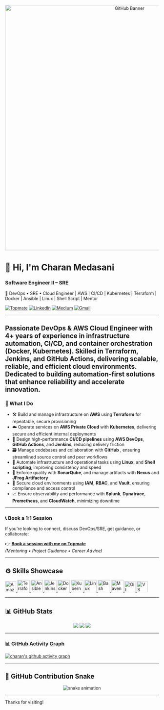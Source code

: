 <div align="center">
  <img src="https://github.com/MEDASANI-CHARAN/MEDASANI-CHARAN/blob/main/git_banner5.png" alt="GitHub Banner" width="800"/>
</div>

# 👋 Hi, I'm Charan Medasani

### Software Engineer II – SRE  
🚀 DevOps • SRE • Cloud Engineer | AWS | CI/CD | Kubernetes | Terraform | Docker | Ansible | Linux | Shell Script | Mentor 

[![Topmate](https://img.shields.io/badge/Topmate-Book%20a%201:1-green?logo=meetup&style=flat)](https://topmate.io/charan_medasani)
[![LinkedIn](https://img.shields.io/badge/LinkedIn-Connect-blue?logo=linkedin&style=flat)](https://www.linkedin.com/in/charan-medasani/)
[![Medium](https://img.shields.io/badge/Medium-Blogs-black?logo=medium&style=flat)](https://medium.com/@medasanicharan66)
[![Gmail](https://img.shields.io/badge/Email-medasanicharan66@gmail.com-red?logo=gmail&style=flat)](mailto:medasanicharan66@gmail.com)

---

Passionate **DevOps & AWS Cloud Engineer** with **4+ years of experience** in infrastructure automation, CI/CD, and container orchestration (Docker, Kubernetes). Skilled in Terraform, Jenkins, and GitHub Actions, delivering scalable, reliable, and efficient cloud environments. Dedicated to building automation-first solutions that enhance reliability and accelerate innovation.
---

<!-- ### 🧰 Tech Stack

- **OS**                       : Linux
- **Cloud**                    : AWS   
- **CI/CD**                    : Jenkins, GitHub Actions
- **SCM**                      : GitHub
- **IaC**                      : Terraform  
- **Configuration Management** : Ansible
- **containerization**         : Docker
- **Container Orchestration**  : Kubernetes 
- **Scripting**                : Shell, Python  
- **Monitoring**               : Prometheus, Grafana, Elk stack, CloudWatch
- **Security**                 : IAM, RBAC 
- **Scanning Tools**           : SonarQube, Veracode, ECR Scan

--- -->

### 🔧 What I Do

- 🛠️ Build and manage infrastructure on **AWS**  using **Terraform** for repeatable, secure provisioning  
- ☁️ Operate services on **AWS Private Cloud** with **Kubernetes**, delivering secure and efficient internal deployments  
- 🚀 Design high-performance **CI/CD pipelines** using **AWS DevOps**, **GitHub Actions**, and **Jenkins**, reducing delivery friction  
- 🗃️ Manage codebases and collaboration with **GitHub** , ensuring streamlined source control and peer workflows  
- 🤖 Automate infrastructure and operational tasks using **Linux**, and **Shell scripting**, improving consistency and speed  
- 🧪 Enforce quality with **SonarQube**, and manage artifacts with **Nexus** and **JFrog Artifactory**  
- 🔐 Secure cloud environments using **IAM**, **RBAC**, and **Vault**, ensuring compliance and access control  
- 📈 Ensure observability and performance with **Splunk**, **Dynatrace**, **Prometheus**, and **CloudWatch**, minimizing downtime

---

### 📞 Book a 1:1 Session

If you're looking to connect, discuss DevOps/SRE, get guidance, or collaborate:

👉 [**Book a session with me on Topmate**](https://topmate.io/charan_medasani)  
*(Mentoring • Project Guidance • Career Advice)*

---

## ⚙️ Skills Showcase

<p align="left">
  <!-- AWS -->
<a href="https://aws.amazon.com" target="_blank" rel="noreferrer">
  <img src="https://raw.githubusercontent.com/danielcranney/readme-generator/main/public/icons/skills/aws-colored.svg" width="36" height="36" alt="Amazon Web Services" />
</a>

  <!-- IaC / Automation -->
  <a href="https://www.terraform.io/" target="_blank">
    <img src="https://cdn.jsdelivr.net/gh/devicons/devicon/icons/terraform/terraform-original.svg" width="40" height="40" alt="Terraform" />
  </a>
  <a href="https://www.ansible.com/" target="_blank">
    <img src="https://cdn.jsdelivr.net/gh/devicons/devicon/icons/ansible/ansible-original.svg" width="40" height="40" alt="Ansible" />
  </a>

  <!-- CI/CD -->
  <a href="https://www.jenkins.io/" target="_blank">
    <img src="https://cdn.jsdelivr.net/gh/devicons/devicon/icons/jenkins/jenkins-original.svg" width="40" height="40" alt="Jenkins" />
  </a>

  <!-- Containers -->
  <a href="https://www.docker.com/" target="_blank">
    <img src="https://cdn.jsdelivr.net/gh/devicons/devicon/icons/docker/docker-original.svg" width="40" height="40" alt="Docker" />
  </a>
  <a href="https://kubernetes.io/" target="_blank">
    <img src="https://cdn.jsdelivr.net/gh/devicons/devicon/icons/kubernetes/kubernetes-plain.svg" width="40" height="40" alt="Kubernetes" />
  </a>

  <!-- OS & Scripting -->
  <a href="https://www.linux.org/" target="_blank">
    <img src="https://cdn.jsdelivr.net/gh/devicons/devicon/icons/linux/linux-original.svg" width="40" height="40" alt="Linux" />
  </a>
  <a href="https://www.gnu.org/software/bash/" target="_blank">
    <img src="https://cdn.jsdelivr.net/gh/devicons/devicon/icons/bash/bash-original.svg" width="40" height="40" alt="Bash" />
  </a>
  <a href="https://maven.apache.org/" target="_blank">
    <img src="https://cdn.jsdelivr.net/gh/devicons/devicon/icons/maven/maven-original.svg" width="40" height="40" alt="Maven" />
  </a>
  <a href="https://git-scm.com/" target="_blank" rel="noreferrer">
  <img src="https://raw.githubusercontent.com/danielcranney/readme-generator/main/public/icons/skills/git-colored.svg" width="36" height="36" alt="Git" />
</a>
<a href="https://code.visualstudio.com/" target="_blank" rel="noreferrer">
  <img src="https://raw.githubusercontent.com/danielcranney/readme-generator/main/public/icons/skills/visualstudiocode.svg" width="36" height="36" alt="VS Code" />
</a>
</p>

---

## 📊 GitHub Stats

<div align="center">
  <img src="https://github-readme-stats.vercel.app/api?username=MEDASANI-CHARAN&theme=tokyonight&hide_border=false&include_all_commits=true&count_private=true"/>
  <img src="https://nirzak-streak-stats.vercel.app/?user=MEDASANI-CHARAN&theme=dark&hide_border=false" />
  <img src="https://github-readme-stats.vercel.app/api/top-langs/?username=MEDASANI-CHARAN&theme=dark&hide_border=false&layout=compact" />
</div>

---

### 📊 GitHub Activity Graph
[![charan's github activity graph](https://github-readme-activity-graph.vercel.app/graph?username=MEDASANI-CHARAN&theme=tokyo-night)](https://github.com/ashutosh00710/github-readme-activity-graph)

---

## 🐍 GitHub Contribution Snake

<div align="center">
  <img src="https://github.com/MEDASANI-CHARAN/MEDASANI-CHARAN/blob/output/github-contribution-grid-snake.svg" alt="snake animation" />
</div>

---


Thanks for visiting!